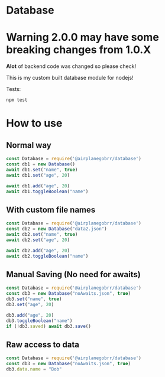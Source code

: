 # Database

# Warning 2.0.0 may have some breaking changes from 1.0.X

**Alot** of backend code was changed so please check!

This is my custom built database module for nodejs!

Tests:

`npm test`

# How to use

## Normal way

```js
const Database = require('@airplanegobrr/database')  
const db1 = new Database()
await db1.set("name", true)
await db1.set("age", 20)

await db1.add("age", 20)
await db1.toggleBoolean("name")
```

## With custom file names

```js
const Database = require('@airplanegobrr/database')  
const db2 = new Database("data2.json")
await db2.set("name", true)
await db2.set("age", 20)

await db2.add("age", 20)
await db2.toggleBoolean("name")
```

## Manual Saving (No need for awaits)

```js
const Database = require('@airplanegobrr/database')  
const db3 = new Database("noAwaits.json", true)
db3.set("name", true)
db3.set("age", 20)

db3.add("age", 20)
db3.toggleBoolean("name")
if (!db3.saved) await db3.save()
```

## Raw access to data

```js
const Database = require('@airplanegobrr/database')  
const db3 = new Database("noAwaits.json", true)
db3.data.name = "Bob"
```